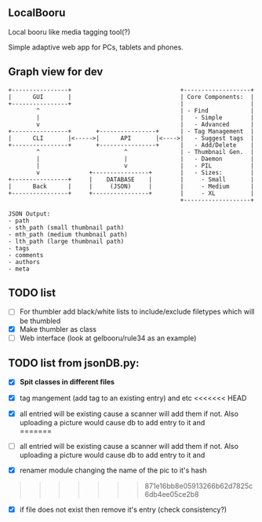 ## LocalBooru 

Local booru like media tagging tool(?)

Simple adaptive web app for PCs, tablets and phones.

## Graph view for dev

```
+----------------+                               +-------------------+
|      GUI       |                               | Core Components:  |
+----------------+                               |                   |
        ^                                        | - Find            |
        |                                        |   - Simple        |
        v                                        |   - Advanced      |
+----------------+       +----------------+      | - Tag Management  |
|      CLI       |<----->|      API       |<---->|   - Suggest tags  |
+----------------+       +----------------+      |   - Add/Delete    |
        ^                        ^               | - Thumbnail Gen.  |
        |                        |               |   - Daemon        |
        |                        v               |   - PIL           |
        v              +----------------+        |   - Sizes:        |
+----------------+     |    DATABASE    |        |     - Small       |
|      Back      |     |     (JSON)     |        |     - Medium      |
+----------------+     +----------------+        |     - XL          |
                                                 +-------------------+

JSON Output:
- path
- sth_path (small thumbnail path)
- mth_path (medium thumbnail path)
- lth_path (large thumbnail path)
- tags
- comments
- authors
- meta
```

## TODO list

- [ ] For thumbler add black/white lists to include/exclude filetypes which will be thumbled
- [x] Make thumbler as class
- [ ] Web interface (look at gelbooru/rule34 as an example)

## TODO list from jsonDB.py:

- [x] **Spit classes in different files**

- [x] tag mangement (add tag to an existing entry) and etc
<<<<<<< HEAD
- [x] all entried will be existing cause a scanner will add them if not. Also uploading a picture would cause db to add entry to it and  
=======
- [ ] all entried will be existing cause a scanner will add them if not. Also uploading a picture would cause db to add entry to it and 
- [x] renamer module changing the name of the pic to it's hash 
>>>>>>> 871e16bb8e05913266b62d7825c6db4ee05ce2b8
- [x] if file does not exist then remove it's entry (check consistency?)
